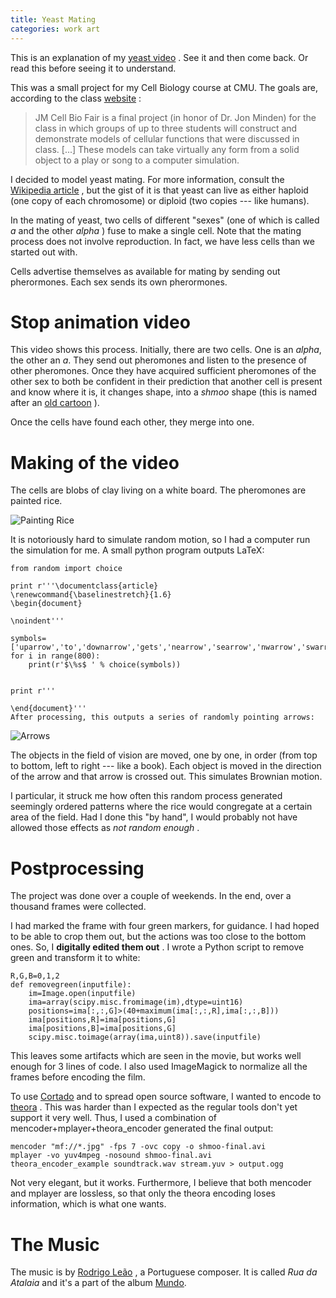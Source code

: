 ```yaml
---
title: Yeast Mating
categories: work art
---
```


This is an explanation of my [yeast video](/work/shmoo-video) . See it
and then come back. Or read this before seeing it to understand.

This was a small project for my Cell Biology course at CMU. The goals
are, according to the class
[website](http://www.andrew.cmu.edu/course/03-240/Grading.htm) :

> JM Cell Bio Fair is a final project (in honor of Dr. Jon Minden) for
> the class in which groups of up to three students will construct and
> demonstrate models of cellular functions that were discussed in class.
> \[\...\] These models can take virtually any form from a solid object
> to a play or song to a computer simulation.

I decided to model yeast mating. For more information, consult the
[Wikipedia article](http://en.wikipedia.org/wiki/Mating_of_yeast) , but
the gist of it is that yeast can live as either haploid (one copy of
each chromosome) or diploid (two copies \-\-- like humans).

In the mating of yeast, two cells of different \"sexes\" (one of which
is called *a* and the other *alpha* ) fuse to make a single cell. Note
that the mating process does not involve reproduction. In fact, we have
less cells than we started out with.

Cells advertise themselves as available for mating by sending out
pherormones. Each sex sends its own pherormones.

# Stop animation video

This video shows this process. Initially, there are two cells. One is an
*alpha*, the other an *a*. They send out pheromones and listen to the
presence of other pheromones. Once they have acquired sufficient
pheromones of the other sex to both be confident in their prediction
that another cell is present and know where it is, it changes shape,
into a *shmoo* shape (this is named after an [old
cartoon](http://en.wikipedia.org/wiki/Shmoo) ).

Once the cells have found each other, they merge into one.

# Making of the video

The cells are blobs of clay living on a white board. The pheromones are
painted rice.

![Painting Rice](/files/painting-rice.jpeg)

It is notoriously hard to simulate random motion, so I had a computer
run the simulation for me. A small python program outputs LaTeX:

    from random import choice

    print r'''\documentclass{article}
    \renewcommand{\baselinestretch}{1.6}
    \begin{document}

    \noindent'''

    symbols=['uparrow','to','downarrow','gets','nearrow','searrow','nwarrow','swarrow']
    for i in range(800):
        print(r'$\%s$ ' % choice(symbols))


    print r'''

    \end{document}'''
    After processing, this outputs a series of randomly pointing arrows:

![Arrows](/files/arrows.png)

The objects in the field of vision are moved, one by one, in order (from
top to bottom, left to right \-\-- like a book). Each object is moved in
the direction of the arrow and that arrow is crossed out. This simulates
Brownian motion.

I particular, it struck me how often this random process generated
seemingly ordered patterns where the rice would congregate at a certain
area of the field. Had I done this \"by hand\", I would probably not
have allowed those effects as *not random enough* .

# Postprocessing

The project was done over a couple of weekends. In the end, over a
thousand frames were collected.

I had marked the frame with four green markers, for guidance. I had
hoped to be able to crop them out, but the actions was too close to the
bottom ones. So, I **digitally edited them out** . I wrote a Python
script to remove green and transform it to white:

    R,G,B=0,1,2
    def removegreen(inputfile):
        im=Image.open(inputfile)
        ima=array(scipy.misc.fromimage(im),dtype=uint16)
        positions=ima[:,:,G]>(40+maximum(ima[:,:,R],ima[:,:,B]))
        ima[positions,R]=ima[positions,G]
        ima[positions,B]=ima[positions,G]
        scipy.misc.toimage(array(ima,uint8)).save(inputfile)

This leaves some artifacts which are seen in the movie, but works well
enough for 3 lines of code. I also used ImageMagick to normalize all the
frames before encoding the film.

To use [Cortado](http://www.flumotion.net/cortado/) and to spread open
source software, I wanted to encode to [theora](http://www.theora.org) .
This was harder than I expected as the regular tools don\'t yet support
it very well. Thus, I used a combination of
mencoder+mplayer+theora_encoder generated the final output:

    mencoder "mf://*.jpg" -fps 7 -ovc copy -o shmoo-final.avi
    mplayer -vo yuv4mpeg -nosound shmoo-final.avi
    theora_encoder_example soundtrack.wav stream.yuv > output.ogg

Not very elegant, but it works. Furthermore, I believe that both
mencoder and mplayer are lossless, so that only the theora encoding
loses information, which is what one wants.

# The Music

The music is by [Rodrigo Leão](http://www.rodrigoleao.pt/) , a
Portuguese composer. It is called *Rua da Atalaia* and it\'s a part of
the album
[Mundo](http://www.amazon.com/Mundo-Best-Rodrigo-Leao/dp/B000MTP8CO/ref=sr_1_9/105-9613674-9933228?ie=UTF8&s=music&qid=1180036550&sr=8-9).
